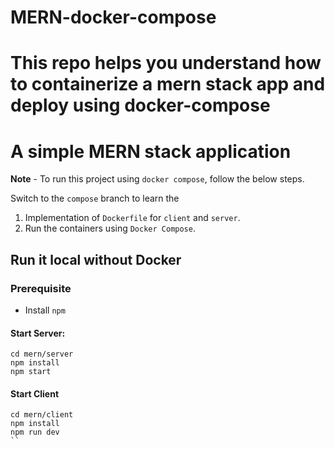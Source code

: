 
# MERN-docker-compose
This repo helps you understand how to containerize a mern stack app and deploy using docker-compose
======
# A simple MERN stack application

**Note** - To run this project using `docker compose`, follow the below steps.

Switch to the `compose` branch to learn the

1. Implementation of `Dockerfile` for `client` and `server`.
2. Run the containers using `Docker Compose`.

## Run it local without Docker

### Prerequisite

- Install `npm`

#### Start Server:

```
cd mern/server
npm install
npm start
```

#### Start Client

```
cd mern/client
npm install
npm run dev
``
